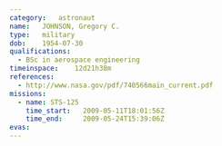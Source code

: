 ```yaml
---
category:	astronaut
name:	JOHNSON, Gregory C.
type:	military
dob:	1954-07-30
qualifications:
  - BSc in aerospace engineering
timeinspace:	12d21h38m
references:
  - http://www.nasa.gov/pdf/740566main_current.pdf
missions:
  - name: STS-125
    time_start:   2009-05-11T18:01:56Z
    time_end:     2009-05-24T15:39:06Z
evas:
---
```

